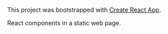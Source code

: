 This project was bootstrapped with [Create React App](https://github.com/facebook/create-react-app).

React components in a static web page.